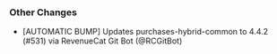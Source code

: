 ### Other Changes
* [AUTOMATIC BUMP] Updates purchases-hybrid-common to 4.4.2 (#531) via RevenueCat Git Bot (@RCGitBot)
